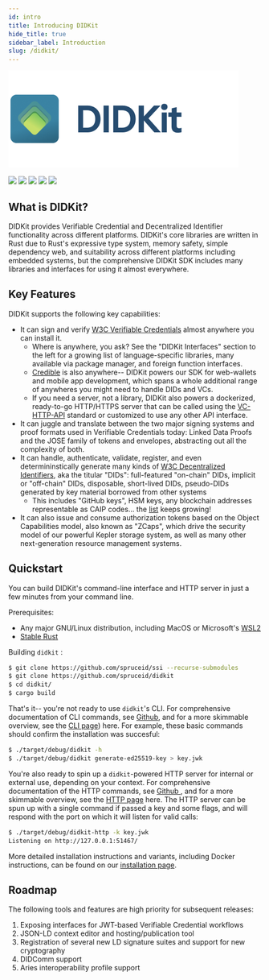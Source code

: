 ```yaml
---
id: intro
title: Introducing DIDKit
hide_title: true
sidebar_label: Introduction
slug: /didkit/
---
```


![DIDKit header](/assets/didkithead.png)

[![](https://img.shields.io/badge/Docker-19.03.x-blue)](https://www.docker.com/) [![](https://img.shields.io/badge/Rust-v1.51.0-orange)](https://www.rust-lang.org/) [![](https://img.shields.io/badge/ssi-v0.1-green)](https://www.github.com/spruceid/ssi) [![](https://img.shields.io/badge/License-Apache--2.0-green)](https://github.com/spruceid/didkit/blob/main/LICENSE) [![](https://img.shields.io/twitter/follow/sprucesystems?label=Follow&style=social)](https://twitter.com/sprucesystems)

[installing-rust]: https://rust-lang.github.io/rustup/installation/index.html

## What is DIDKit?

DIDKit provides Verifiable Credential and Decentralized Identifier
functionality across different platforms. DIDKit's core libraries are written in Rust due to Rust's expressive type system, memory safety, simple dependency web, and
suitability across different platforms including embedded systems, but the comprehensive DIDKit SDK includes many libraries and interfaces for using it almost everywhere.

## Key Features

DIDKit supports the following key capabilities:
- It can sign and verify [W3C Verifiable Credentials](https://www.w3.org/TR/vc-data-model/) almost anywhere you can install it.
  - Where is anywhere, you ask? See the "DIDKit Interfaces" section to the left for a growing list of language-specific libraries, many available via package manager, and foreign function interfaces.
  - [Credible](../intro.md) is also anywhere-- DIDKit powers our SDK for web-wallets and mobile app development, which spans a whole additional range of anywheres you might need to handle DIDs and VCs.
  - If you need a server, not a library, DIDKit also powers a dockerized, ready-to-go HTTP/HTTPS server that can be called using the [VC-HTTP-API](https://github.com/w3c-ccg/vc-http-api) standard or customized to use any other API interface.
- It can juggle and translate between the two major signing systems and proof formats used in Verifiable Credentials today: Linked Data Proofs and the JOSE family of tokens and envelopes, abstracting out all the complexity of both.
- It can handle, authenticate, validate, register, and even determininstically generate many kinds of [W3C Decentralized Identifiers](https://www.w3.org/TR/did-core/), aka the titular "DIDs": full-featured "on-chain" DIDs, implicit or "off-chain" DIDs, disposable, short-lived DIDs, pseudo-DIDs generated by key material borrowed from other systems 
  - This includes "GitHub keys", HSM keys, any blockchain addresses representable as CAIP codes... the [list](did-methods) keeps growing!
- It can also issue and consume authorization tokens based on the Object Capabilities model, also known as "ZCaps", which drive the security model of our powerful Kepler storage system, as well as many other next-generation resource management systems.

## Quickstart

You can build DIDKit's command-line interface and HTTP server in just a few minutes from your command line.

Prerequisites:

- Any major GNU/Linux distribution, including MacOS or Microsoft's [WSL2](https://docs.microsoft.com/en-us/windows/wsl/install-win10)
- [Stable Rust][installing-rust] 

Building `didkit` :

```sh
$ git clone https://github.com/spruceid/ssi --recurse-submodules
$ git clone https://github.com/spruceid/didkit
$ cd didkit/
$ cargo build
```

That's it-- you're not ready to use `didkit`'s CLI. For comprehensive documentation of CLI commands, see [Github](https://github.com/spruceid/didkit/tree/main/cli), and for a more skimmable overview, see the [CLI page](/docs/didkit/cli_commands)) here.  For example, these basic commands should confirm the installation was succesful:

```sh
$ ./target/debug/didkit -h
$ ./target/debug/didkit generate-ed25519-key > key.jwk
```

You're also ready to spin up a `didkit`-powered HTTP server for internal or external use, depending on your context. For comprehensive documentation of the HTTP commands, see [Github ](https://github.com/spruceid/didkit/tree/main/http), and for a more skimmable overview, see the [HTTP page](/docs/didkit/http_syntax) here. The HTTP server can be spun up with a single command if passed a key and some flags, and will respond with the port on which it will listen for valid calls:

```sh
$ ./target/debug/didkit-http -k key.jwk
Listening on http://127.0.0.1:51467/
```

More detailed installation instructions and variants, including Docker instructions, can be found on our [installation page](../install.md).

## Roadmap

The following tools and features are high priority for subsequent releases:

1. Exposing interfaces for JWT-based Verifiable Credential workflows
2. JSON-LD context editor and hosting/publication tool
3. Registration of several new LD signature suites and support for new
   cryptography
4. DIDComm support
5. Aries interoperability profile support
